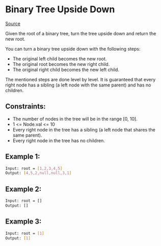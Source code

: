 # Binary Tree Upside Down
[Source](https://leetcode.com/problems/binary-tree-upside-down/)

Given the root of a binary tree, turn the tree upside down and return the new root.

You can turn a binary tree upside down with the following steps:

 - The original left child becomes the new root.
 - The original root becomes the new right child.
 - The original right child becomes the new left child.

The mentioned steps are done level by level. It is guaranteed that every right node has a sibling (a left node with the same parent) and has no children.


## Constraints:

 - The number of nodes in the tree will be in the range [0, 10].
 - 1 <= Node.val <= 10
 - Every right node in the tree has a sibling (a left node that shares the same parent).
 - Every right node in the tree has no children.

## Example 1:
```sh
Input: root = [1,2,3,4,5]
Output: [4,5,2,null,null,3,1]
```

## Example 2:
```sh
Input: root = []
Output: []
```

## Example 3:
```sh
Input: root = [1]
Output: [1]
```
